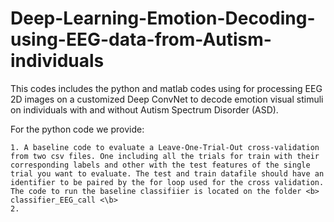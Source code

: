 # Deep-Learning-Emotion-Decoding-using-EEG-data-from-Autism-individuals
This codes includes the python and matlab codes using for processing EEG 2D images on
a customized Deep ConvNet to decode emotion visual stimuli on individuals with and without
Autism Spectrum Disorder (ASD).

For the python code we provide:

	1. A baseline code to evaluate a Leave-One-Trial-Out cross-validation from two csv files. One including all the trials for train with their corresponding labels and other with the test features of the single trial you want to evaluate. The test and train datafile should have an identifier to be paired by the for loop used for the cross validation. The code to run the baseline classifiier is located on the folder <b> classifier_EEG_call <\b>
	2.
